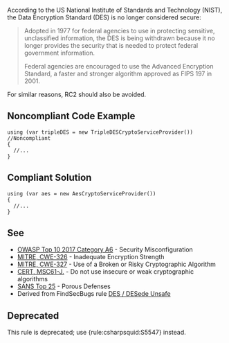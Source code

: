 
According to the US National Institute of Standards and Technology (NIST), the Data Encryption Standard (DES) is no longer considered secure:


> Adopted in 1977 for federal agencies to use in protecting sensitive, unclassified information, the DES is being withdrawn because it no longer   provides the security that is needed to protect federal government information.
> 
> Federal agencies are encouraged to use the Advanced Encryption Standard, a faster and stronger algorithm approved as FIPS 197 in 2001.


For similar reasons, RC2 should also be avoided.

## Noncompliant Code Example


    using (var tripleDES = new TripleDESCryptoServiceProvider()) //Noncompliant
    {
      //...
    }


## Compliant Solution


    using (var aes = new AesCryptoServiceProvider())
    {
      //...
    }


## See

- [OWASP Top 10 2017 Category A6](https://www.owasp.org/index.php/Top_10-2017_A6-Security_Misconfiguration) - Security
  Misconfiguration
- [MITRE, CWE-326](https://cwe.mitre.org/data/definitions/326.html) - Inadequate Encryption Strength
- [MITRE, CWE-327](https://cwe.mitre.org/data/definitions/327.html) - Use of a Broken or Risky Cryptographic Algorithm
- [CERT, MSC61-J.](https://wiki.sei.cmu.edu/confluence/x/hDdGBQ) - Do not use insecure or weak cryptographic algorithms
- [SANS Top 25](https://www.sans.org/top25-software-errors/#cat3) - Porous Defenses
- Derived from FindSecBugs rule [DES / DESede Unsafe](https://h3xstream.github.io/find-sec-bugs/bugs.htm#DES_USAGE)


## Deprecated

This rule is deprecated; use {rule:csharpsquid:S5547} instead.
